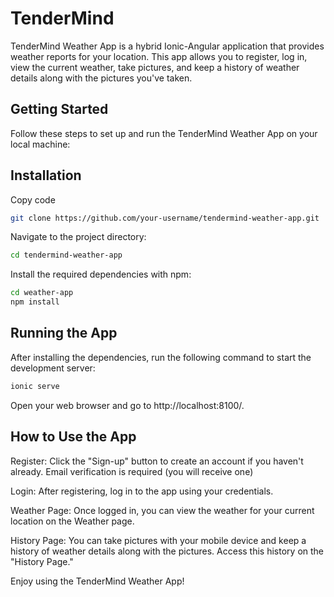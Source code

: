 # TenderMind

TenderMind Weather App is a hybrid Ionic-Angular application that provides weather reports for your location. This app allows you to register, log in, view the current weather, take pictures, and keep a history of weather details along with the pictures you've taken.

## Getting Started

Follow these steps to set up and run the TenderMind Weather App on your local machine:


## Installation

Copy code
```bash
git clone https://github.com/your-username/tendermind-weather-app.git
```

Navigate to the project directory:

```bash
cd tendermind-weather-app
```

Install the required dependencies with npm:

```bash
cd weather-app
npm install
```
## Running the App

After installing the dependencies, run the following command to start the development server:

```bash
ionic serve
```

Open your web browser and go to http://localhost:8100/.

## How to Use the App

Register: Click the "Sign-up" button to create an account if you haven't already. Email verification is required (you will receive one)

Login: After registering, log in to the app using your credentials.

Weather Page: Once logged in, you can view the weather for your current location on the Weather page.

History Page: You can take pictures with your mobile device and keep a history of weather details along with the pictures. Access this history on the "History Page."

Enjoy using the TenderMind Weather App!

